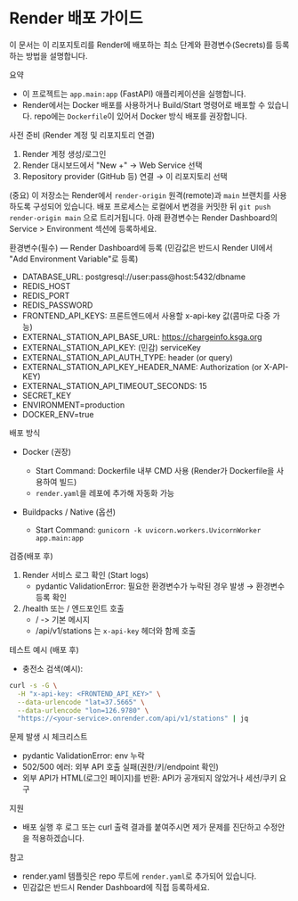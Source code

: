 # Render 배포 가이드

이 문서는 이 리포지토리를 Render에 배포하는 최소 단계와 환경변수(Secrets)를 등록하는 방법을 설명합니다.

요약
- 이 프로젝트는 `app.main:app` (FastAPI) 애플리케이션을 실행합니다.
- Render에서는 Docker 배포를 사용하거나 Build/Start 명령어로 배포할 수 있습니다. repo에는 `Dockerfile`이 있어서 Docker 방식 배포를 권장합니다.

사전 준비 (Render 계정 및 리포지토리 연결)
1. Render 계정 생성/로그인
2. Render 대시보드에서 "New +" → Web Service 선택
3. Repository provider (GitHub 등) 연결 → 이 리포지토리 선택

(중요) 이 저장소는 Render에서 `render-origin` 원격(remote)과 `main` 브랜치를 사용하도록 구성되어 있습니다.
배포 프로세스는 로컬에서 변경을 커밋한 뒤 `git push render-origin main` 으로 트리거됩니다. 아래 환경변수는 Render Dashboard의 Service > Environment 섹션에 등록하세요.

환경변수(필수) — Render Dashboard에 등록
(민감값은 반드시 Render UI에서 "Add Environment Variable"로 등록)
- DATABASE_URL: postgresql://user:pass@host:5432/dbname
- REDIS_HOST
- REDIS_PORT
- REDIS_PASSWORD
- FRONTEND_API_KEYS: 프론트엔드에서 사용할 x-api-key 값(콤마로 다중 가능)
- EXTERNAL_STATION_API_BASE_URL: https://chargeinfo.ksga.org
- EXTERNAL_STATION_API_KEY: (민감) serviceKey
- EXTERNAL_STATION_API_AUTH_TYPE: header (or query)
- EXTERNAL_STATION_API_KEY_HEADER_NAME: Authorization (or X-API-KEY)
- EXTERNAL_STATION_API_TIMEOUT_SECONDS: 15
- SECRET_KEY
- ENVIRONMENT=production
- DOCKER_ENV=true

배포 방식
- Docker (권장)
  - Start Command: Dockerfile 내부 CMD 사용 (Render가 Dockerfile을 사용하여 빌드)
  - `render.yaml`을 레포에 추가해 자동화 가능

- Buildpacks / Native (옵션)
  - Start Command: `gunicorn -k uvicorn.workers.UvicornWorker app.main:app`

검증(배포 후)
1. Render 서비스 로그 확인 (Start logs)
   - pydantic ValidationError: 필요한 환경변수가 누락된 경우 발생 → 환경변수 등록 확인
2. /health 또는 / 엔드포인트 호출
   - / -> 기본 메시지
   - /api/v1/stations 는 `x-api-key` 헤더와 함께 호출

테스트 예시 (배포 후)
- 충전소 검색(예시):
```bash
curl -s -G \
  -H "x-api-key: <FRONTEND_API_KEY>" \
  --data-urlencode "lat=37.5665" \
  --data-urlencode "lon=126.9780" \
  "https://<your-service>.onrender.com/api/v1/stations" | jq
```

문제 발생 시 체크리스트
- pydantic ValidationError: env 누락
- 502/500 에러: 외부 API 호출 실패(권한/키/endpoint 확인)
- 외부 API가 HTML(로그인 페이지)를 반환: API가 공개되지 않았거나 세션/쿠키 요구

지원
- 배포 실행 후 로그 또는 curl 출력 결과를 붙여주시면 제가 문제를 진단하고 수정안을 적용하겠습니다.

참고
- render.yaml 템플릿은 repo 루트에 `render.yaml`로 추가되어 있습니다.
- 민감값은 반드시 Render Dashboard에 직접 등록하세요.
